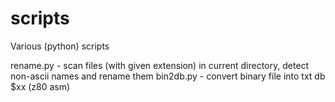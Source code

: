 # scripts
Various (python) scripts

rename.py - scan files (with given extension) in current directory, detect non-ascii names and rename them 
bin2db.py - convert binary file into txt  db $xx  (z80 asm)
